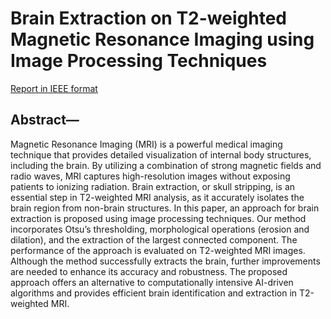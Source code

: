 # Brain Extraction on T2-weighted Magnetic Resonance Imaging using Image Processing Techniques

[Report in IEEE format](https://link-url-here.org](https://github.com/prerana-bajra/BrainExtraction/blob/main/FinalProject/Brain_Extraction_Report.pdf)https://github.com/prerana-bajra/BrainExtraction/blob/main/FinalProject/Brain_Extraction_Report.pdf)

## Abstract— 
Magnetic Resonance Imaging (MRI) is a powerful medical imaging technique that provides detailed visualization of internal body structures, including the brain. By utilizing a combination of strong magnetic fields and radio waves, MRI captures high-resolution images without exposing patients to ionizing radiation. Brain extraction, or skull stripping, is an essential step in T2-weighted MRI analysis, as it accurately isolates the brain region from non-brain structures. In this paper, an approach for brain extraction is proposed using image processing techniques. Our method incorporates Otsu’s thresholding, morphological operations (erosion and dilation), and the extraction of the largest connected component. The performance of the approach is evaluated on T2-weighted MRI images. Although the method successfully extracts the brain, further improvements are needed to enhance its accuracy and robustness. The proposed approach offers an alternative to computationally intensive AI-driven algorithms and provides efficient brain identification and extraction in T2-weighted MRI.
